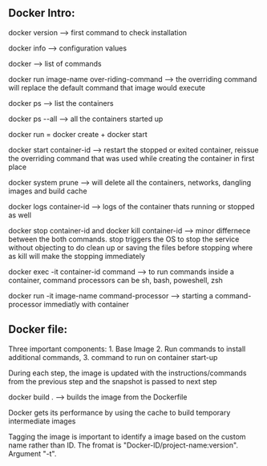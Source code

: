 ## Docker Intro:

docker version --> first command to check installation 

docker info --> configuration values

docker --> list of commands

docker run image-name over-riding-command --> the overriding command will replace the default command that image would execute

docker ps --> list  the containers

docker ps --all --> all the containers started up

docker run = docker create + docker start 

docker start container-id --> restart the stopped or exited container, reissue the overriding command that was used while creating the container in first place

docker system prune --> will delete all the containers, networks, dangling images and build cache

docker logs container-id --> logs of the container thats running or stopped as well

docker stop container-id  and docker kill container-id --> minor differnece between the both commands. stop triggers the OS to stop the service without objecting to do clean up or saving the files before stopping where as kill will make the stopping immediately

docker exec -it container-id command --> to run commands inside a container, command processors can be sh, bash, poweshell, zsh

docker run -it image-name command-processor --> starting a command-processor immediatly with container

## Docker file:

Three important components: 1. Base Image 2. Run commands to install additional commands,  3. command to run on container start-up

During each step, the image is updated with the instructions/commands from the previous step and the snapshot is passed to next step

docker build . --> builds the image from the Dockerfile

Docker gets its performance by using the cache to build temporary intermediate images

Tagging the image is important to identify a image based on the custom name rather than ID. The fromat is "Docker-ID/project-name:version". Argument "-t". 













